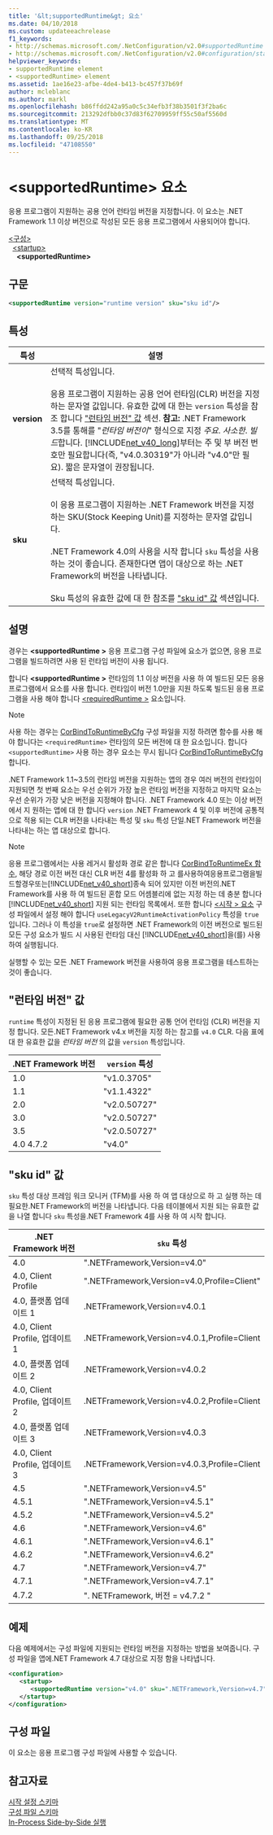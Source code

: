 ```yaml
---
title: '&lt;supportedRuntime&gt; 요소'
ms.date: 04/10/2018
ms.custom: updateeachrelease
f1_keywords:
- http://schemas.microsoft.com/.NetConfiguration/v2.0#supportedRuntime
- http://schemas.microsoft.com/.NetConfiguration/v2.0#configuration/startup/supportedRuntime
helpviewer_keywords:
- supportedRuntime element
- <supportedRuntime> element
ms.assetid: 1ae16e23-afbe-4de4-b413-bc457f37b69f
author: mcleblanc
ms.author: markl
ms.openlocfilehash: b86ffdd242a95a0c5c34efb3f38b3501f3f2ba6c
ms.sourcegitcommit: 213292dfbb0c37d83f62709959ff55c50af5560d
ms.translationtype: MT
ms.contentlocale: ko-KR
ms.lasthandoff: 09/25/2018
ms.locfileid: "47108550"
---
```

# <a name="ltsupportedruntimegt-element"></a>&lt;supportedRuntime&gt; 요소

응용 프로그램이 지원하는 공용 언어 런타임 버전을 지정합니다. 이 요소는 .NET Framework 1.1 이상 버전으로 작성된 모든 응용 프로그램에서 사용되어야 합니다.  
  
[\<구성>](../../../../../docs/framework/configure-apps/file-schema/configuration-element.md)  
&nbsp;&nbsp;[\<startup>](../../../../../docs/framework/configure-apps/file-schema/startup/startup-element.md)  
&nbsp;&nbsp;&nbsp;&nbsp;**\<supportedRuntime>**  
  
## <a name="syntax"></a>구문
  
```xml  
<supportedRuntime version="runtime version" sku="sku id"/>  
```  
  
## <a name="attributes"></a>특성
  
|특성|설명|  
|---------------|-----------------|  
|**version**|선택적 특성입니다.<br /><br /> 응용 프로그램이 지원하는 공용 언어 런타임(CLR) 버전을 지정하는 문자열 값입니다. 유효한 값에 대 한는 `version` 특성을 참조 합니다 ["런타임 버전" 값](#version) 섹션. **참고:** .NET Framework 3.5를 통해를 "*런타임 버전이*" 형식으로 지정 *주요*. *사소한*. *빌드*합니다. [!INCLUDE[net_v40_long](../../../../../includes/net-v40-long-md.md)]부터는 주 및 부 버전 번호만 필요합니다(즉, "v4.0.30319"가 아니라 "v4.0"만 필요). 짧은 문자열이 권장됩니다.|  
|**sku**|선택적 특성입니다.<br /><br /> 이 응용 프로그램이 지원하는 .NET Framework 버전을 지정하는 SKU(Stock Keeping Unit)를 지정하는 문자열 값입니다.<br /><br /> .NET Framework 4.0의 사용을 시작 합니다 `sku` 특성을 사용 하는 것이 좋습니다.  존재한다면 앱이 대상으로 하는 .NET Framework의 버전을 나타냅니다.<br /><br /> Sku 특성의 유효한 값에 대 한 참조를 ["sku id" 값](#sku) 섹션입니다.|  
  
## <a name="remarks"></a>설명

경우는  **\<supportedRuntime >** 응용 프로그램 구성 파일에 요소가 없으면, 응용 프로그램을 빌드하려면 사용 된 런타임 버전이 사용 됩니다.  

합니다  **\<supportedRuntime >** 런타임의 1.1 이상 버전을 사용 하 여 빌드된 모든 응용 프로그램에서 요소를 사용 합니다. 런타임이 버전 1.0만을 지원 하도록 빌드된 응용 프로그램을 사용 해야 합니다 [ \<requiredRuntime >](../../../../../docs/framework/configure-apps/file-schema/startup/requiredruntime-element.md) 요소입니다.  
  
> [!NOTE]
>  사용 하는 경우는 [CorBindToRuntimeByCfg](../../../../../docs/framework/unmanaged-api/hosting/corbindtoruntimebycfg-function.md) 구성 파일을 지정 하려면 함수를 사용 해야 합니다는 `<requiredRuntime>` 런타임의 모든 버전에 대 한 요소입니다. 합니다 `<supportedRuntime>` 사용 하는 경우 요소는 무시 됩니다 [CorBindToRuntimeByCfg](../../../../../docs/framework/unmanaged-api/hosting/corbindtoruntimebycfg-function.md)합니다.  
  
.NET Framework 1.1~3.5의 런타임 버전을 지원하는 앱의 경우 여러 버전의 런타임이 지원되면 첫 번째 요소는 우선 순위가 가장 높은 런타임 버전을 지정하고 마지막 요소는 우선 순위가 가장 낮은 버전을 지정해야 합니다. .NET Framework 4.0 또는 이상 버전에서 지 원하는 앱에 대 한 합니다 `version` .NET Framework 4 및 이후 버전에 공통적으로 적용 되는 CLR 버전을 나타내는 특성 및 `sku` 특성 단일.NET Framework 버전을 나타내는 하는 앱 대상으로 합니다.  
  
> [!NOTE]
>  응용 프로그램에서는 사용 레거시 활성화 경로 같은 합니다 [CorBindToRuntimeEx 함수](../../../../../docs/framework/unmanaged-api/hosting/corbindtoruntimeex-function.md), 해당 경로 이전 버전 대신 CLR 버전 4를 활성화 하 고 를사용하여응용프로그램을빌드할경우또는[!INCLUDE[net_v40_short](../../../../../includes/net-v40-short-md.md)]종속 되어 있지만 이전 버전의.NET Framework를 사용 하 여 빌드된 혼합 모드 어셈블리에 없는 지정 하는 데 충분 합니다 [!INCLUDE[net_v40_short](../../../../../includes/net-v40-short-md.md)] 지원 되는 런타임 목록에서. 또한 합니다 [ \<시작 > 요소](../../../../../docs/framework/configure-apps/file-schema/startup/startup-element.md) 구성 파일에서 설정 해야 합니다 `useLegacyV2RuntimeActivationPolicy` 특성을 `true`입니다. 그러나 이 특성을 `true`로 설정하면 .NET Framework의 이전 버전으로 빌드된 모든 구성 요소가 빌드 시 사용된 런타임 대신 [!INCLUDE[net_v40_short](../../../../../includes/net-v40-short-md.md)]을(를) 사용하여 실행됩니다.  
  
실행할 수 있는 모든 .NET Framework 버전을 사용하여 응용 프로그램을 테스트하는 것이 좋습니다.  
  
<a name="version"></a>   
## <a name="runtime-version-values"></a>"런타임 버전" 값  
`runtime` 특성이 지정된 된 응용 프로그램에 필요한 공통 언어 런타임 (CLR) 버전을 지정 합니다. 모든.NET Framework v4.x 버전을 지정 하는 참고를 `v4.0` CLR. 다음 표에 대 한 유효한 값을 *런타임 버전* 의 값을 `version` 특성입니다.  

|.NET Framework 버전|`version` 특성|  
|----------------------------|-------------------------|  
|1.0|"v1.0.3705"|  
|1.1|"v1.1.4322"|  
|2.0|"v2.0.50727"|  
|3.0|"v2.0.50727"|  
|3.5|"v2.0.50727"|  
|4.0 4.7.2|"v4.0"|  

<a name="sku"></a>   
## <a name="sku-id-values"></a>"sku id" 값

`sku` 특성 대상 프레임 워크 모니커 (TFM)를 사용 하 여 앱 대상으로 하 고 실행 하는 데 필요한.NET Framework의 버전을 나타냅니다. 다음 테이블에서 지원 되는 유효한 값을 나열 합니다 `sku` 특성을.NET Framework 4를 사용 하 여 시작 합니다.
  
|.NET Framework 버전|`sku` 특성|  
|----------------------------|---------------------|  
|4.0|".NETFramework,Version=v4.0"|  
|4.0, Client Profile|".NETFramework,Version=v4.0,Profile=Client"|  
|4.0, 플랫폼 업데이트 1|.NETFramework,Version=v4.0.1|  
|4.0, Client Profile, 업데이트 1|.NETFramework,Version=v4.0.1,Profile=Client|  
|4.0, 플랫폼 업데이트 2|.NETFramework,Version=v4.0.2|  
|4.0, Client Profile, 업데이트 2|.NETFramework,Version=v4.0.2,Profile=Client|  
|4.0, 플랫폼 업데이트 3|.NETFramework,Version=v4.0.3|  
|4.0, Client Profile, 업데이트 3|.NETFramework,Version=v4.0.3,Profile=Client|  
|4.5|".NETFramework,Version=v4.5"|  
|4.5.1|".NETFramework,Version=v4.5.1"|  
|4.5.2|".NETFramework,Version=v4.5.2"|  
|4.6|".NETFramework,Version=v4.6"|  
|4.6.1|".NETFramework,Version=v4.6.1"|  
|4.6.2|".NETFramework,Version=v4.6.2"|  
|4.7|".NETFramework,Version=v4.7"|
|4.7.1|".NETFramework,Version=v4.7.1"|
|4.7.2|". NETFramework, 버전 = v4.7.2 "|

## <a name="example"></a>예제  
 다음 예제에서는 구성 파일에 지원되는 런타임 버전을 지정하는 방법을 보여줍니다. 구성 파일을 앱에.NET Framework 4.7 대상으로 지정 함을 나타냅니다.  
  
```xml  
<configuration>  
   <startup>  
      <supportedRuntime version="v4.0" sku=".NETFramework,Version=v4.7" />  
   </startup>  
</configuration>  
```  
  
## <a name="configuration-file"></a>구성 파일

이 요소는 응용 프로그램 구성 파일에 사용할 수 있습니다.

## <a name="see-also"></a>참고자료

 [시작 설정 스키마](../../../../../docs/framework/configure-apps/file-schema/startup/index.md)  
 [구성 파일 스키마](../../../../../docs/framework/configure-apps/file-schema/index.md)  
 [In-Process Side-by-Side 실행](../../../../../docs/framework/deployment/in-process-side-by-side-execution.md)  
